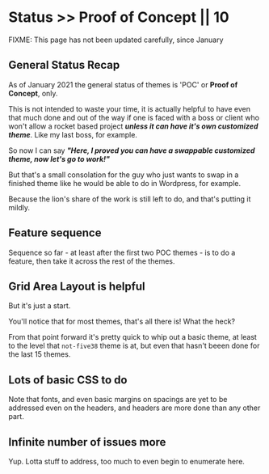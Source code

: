 # Status >> Proof of Concept || 10

FIXME: This page has not been updated carefully, since January

## General Status Recap

As of January 2021 the general status of themes is 'POC' or **Proof of Concept**, only.

This is not intended to waste your time, it is actually helpful to have even that much done and out of the way if one is faced with a boss or client who won't allow a rocket based project _**unless it can have it's own customized theme**_. Like my last boss, for example.

So now I can say _**"Here, I proved you can have a swappable customized theme, now let's go to work!"**_

But that's a small consolation for the guy who just wants to swap in a finished theme like he would be able to do in Wordpress, for example.

Because the lion's share of the work is still left to do, and that's putting it mildly.

## Feature sequence

Sequence so far - at least after the first two POC themes - is to do a feature, then take it across the rest of the themes.

## Grid Area Layout is helpful

But it's just a start.

You'll notice that for most themes, that's all there is! What the heck?

From that point forward it's pretty quick to whip out a basic theme, at least to the level that `not-five38` theme is at, but even that hasn't beeen done for the last 15 themes.

## Lots of basic CSS to do

Note that fonts, and even basic margins on spacings are yet to be addressed even on the headers, and headers are more done than any other part.

## Infinite number of issues more

Yup. Lotta stuff to address, too much to even begin to enumerate here.
